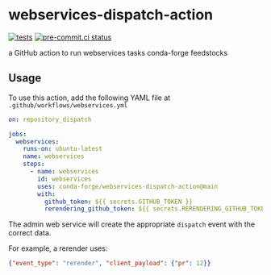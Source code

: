 # webservices-dispatch-action
[![tests](https://github.com/conda-forge/webservices-dispatch-action/actions/workflows/tests.yml/badge.svg)](https://github.com/conda-forge/webservices-dispatch-action/actions/workflows/tests.yml) [![pre-commit.ci status](https://results.pre-commit.ci/badge/github/conda-forge/webservices-dispatch-action/main.svg)](https://results.pre-commit.ci/latest/github/conda-forge/webservices-dispatch-action/main)

a GitHub action to run webservices tasks conda-forge feedstocks

## Usage

To use this action, add the following YAML file at `.github/workflows/webservices.yml`

```yaml
on: repository_dispatch

jobs:
  webservices:
    runs-on: ubuntu-latest
    name: webservices
    steps:
      - name: webservices
        id: webservices
        uses: conda-forge/webservices-dispatch-action@main
        with:
          github_token: ${{ secrets.GITHUB_TOKEN }}
          rerendering_github_token: ${{ secrets.RERENDERING_GITHUB_TOKEN }}
```

The admin web service will create the appropriate `dispatch` event with the
correct data.

For example, a rerender uses:

```json
{"event_type": "rerender", "client_payload": {"pr": 12}}
```
